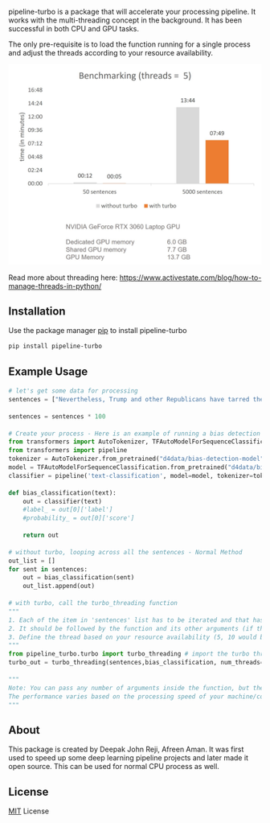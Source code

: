 pipeline-turbo is a package that will accelerate your processing pipeline. It works with the multi-threading concept in the background. It has been successful in both CPU and GPU tasks.

The only pre-requisite is to load the function running for a single process and adjust the threads according to your resource availability.

![turbo](https://raw.githubusercontent.com/dreji18/pipeline-turbo/main/images/graph.jpg)

Read more about threading here: https://www.activestate.com/blog/how-to-manage-threads-in-python/

## Installation

Use the package manager [pip](https://pip.pypa.io/en/stable/) to install pipeline-turbo

```bash
pip install pipeline-turbo
```

## Example Usage

```python
# let's get some data for processing
sentences = ["Nevertheless, Trump and other Republicans have tarred the protests as havens for terrorists intent on destroying property.", "Billie Eilish issues apology for mouthing an anti-Asian derogatory term in a resurfaced video.", "Christians should make clear that the perpetuation of objectionable vaccines and the lack of alternatives is a kind of coercion.", "There have been a protest by a group of people", "While emphasizing he’s not singling out either party, Cohen warned about the danger of normalizing white supremacist ideology."]

sentences = sentences * 100

# Create your process - Here is an example of running a bias detection model across few sentences
from transformers import AutoTokenizer, TFAutoModelForSequenceClassification
from transformers import pipeline
tokenizer = AutoTokenizer.from_pretrained("d4data/bias-detection-model")
model = TFAutoModelForSequenceClassification.from_pretrained("d4data/bias-detection-model")
classifier = pipeline('text-classification', model=model, tokenizer=tokenizer) 

def bias_classification(text):
    out = classifier(text)
    #label_ = out[0]['label']
    #probability_ = out[0]['score']
    
    return out 

# without turbo, looping across all the sentences - Normal Method
out_list = []
for sent in sentences:
    out = bias_classification(sent)
    out_list.append(out)

# with turbo, call the turbo_threading function
"""
1. Each of the item in 'sentences' list has to be iterated and that has to be defined as the first argument
2. It should be followed by the function and its other arguments (if there are additional arguments for the function)
3. Define the thread based on your resource availability (5, 10 would be ideal based on your resources)
"""
from pipeline_turbo.turbo import turbo_threading # import the turbo threading function which does the magic
turbo_out = turbo_threading(sentences,bias_classification, num_threads=5)

"""
Note: You can pass any number of arguments inside the function, but the iterable list has to be defined first
The performance varies based on the processing speed of your machine/compute
"""
```

## About
This package is created by Deepak John Reji, Afreen Aman. It was first used to speed up some deep learning pipeline projects and later made it open source. This can be used for normal CPU process as well.

## License
[MIT](https://choosealicense.com/licenses/mit/) License
